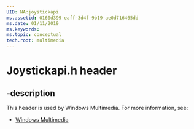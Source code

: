 ```yaml
---
UID: NA:joystickapi
ms.assetid: 0160d399-eaff-3d4f-9b19-ae0d716465dd
ms.date: 01/11/2019
ms.keywords: 
ms.topic: conceptual
tech.root: multimedia
---
```


# Joystickapi.h header


## -description


This header is used by Windows Multimedia. For more information, see:

- [Windows Multimedia](../_multimedia/index.md)


